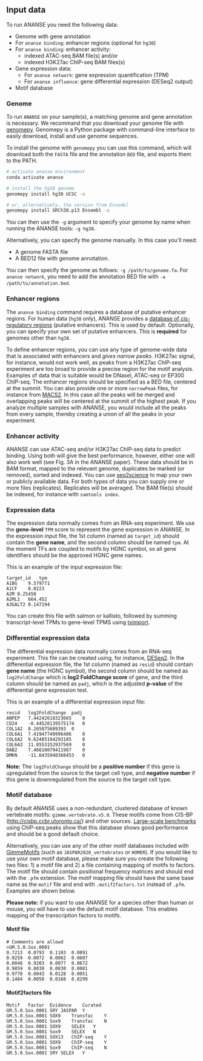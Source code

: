 ## Input data

To run ANANSE you need the following data:

* Genome with gene annotation
* For `ananse binding`: enhancer regions (optional for `hg38`)
* For `ananse binding`: enhancer activity:
    *  indexed ATAC-seq BAM file(s) and/or
    *  indexed H3K27ac ChIP-seq BAM files(s) 
*  Gene expression data:
    *  For `ananse network`: gene expression quantification (TPM)
    *  For `ananse influence`: gene differential expression (DESeq2 output)
* Motif database

### Genome

To run `ANANSE` on your sample(s), a matching genome and gene annotation is necessary. We recommand that you download your genome file with [genomepy](https://github.com/vanheeringen-lab/genomepy). Genomepy is a Python package with command-line interface to easily download, install and use genome sequences.

To install the genome with `genomepy` you can use this command, which will download both the `FASTA` file and the annotation `BED` file, and exports them to the PATH.

``` bash
# activate ananse environment
conda activate ananse

# install the hg38 genome
genomepy install hg38 UCSC -a

# or, alternatively, the version from Ensembl
genomepy install GRCh38.p13 Ensembl -a
```

You can then use the `-g` argument to specify your genome by name when running the ANANSE tools: `-g hg38`.

Alternatively, you can specify the genome manually. In this case you'll need:  

* A genome FASTA file   
* A BED12 file with genome annotation.  

You can then specify the genome as follows: `-g /path/to/genome.fa`. For `ananse network`, you need to add the annotation BED file with `-a /path/to/annotation.bed`.

### Enhancer regions

The `ananse binding` command requires a database of putative enhancer regions. For human data (`hg38` only), ANANSE provides a [database of cis-regulatory regions](https://doi.org/10.5281/zenodo.4066424) (putative enhancers). This is used by default. Optionally, you can specify your own set of putative enhancers. This is **required** for genomes other than `hg38`. 

To define enhancer regions, you can use any type of genome-wide data that is associated with enhancers and *gives narrow peaks*. H3K27ac signal, for instance, would not work well, as peaks from a H3K27ac ChIP-seq experiment are too broad to provide a precise region for the motif analysis. Examples of data that is suitable would be DNaseI, ATAC-seq or EP300 ChIP-seq. The enhancer regions should be specified as a BED file, centered at the summit. You can also provide one or more `narrowPeak` files, for instance from  [MACS2](https://github.com/taoliu/MACS). In this case all the peaks will be merged and overlapping peaks will be centered at the summit of the highest peak. If you analyze multiple samples with ANANSE, you would include all the peaks from every sample, thereby creating a union of all the peaks in your experiment.

### Enhancer activity

ANANSE can use ATAC-seq and/or H3K27ac ChIP-seq data to predict binding. Using both will give the best performance, however, either one will also work well (see Fig. 3A in the ANANSE paper). These data should be in BAM format, mapped to the relevant genome, duplicates be marked (or removed), sorted and indexed. You can use [seq2science](https://github.com/vanheeringen-lab/seq2science) to map your own or publicly available data. For both types of data you can supply one or more files (replicates). Replicates will be averaged. The BAM file(s) should be indexed, for instance with `samtools index`.

### Expression data

The expression data normally comes from an RNA-seq experiment. We use the **gene-level** `TPM` score to represent the gene expression in ANANSE. In the expression input file, the 1st column (named as `target_id`) should contain the **gene name**, and the second column should be named `tpm`. At the moment TFs are coupled to motifs by HGNC symbol, so all gene identifiers should be the approved HGNC gene names.

This is an example of the input expression file:

```
target_id	tpm
A1BG	9.579771
A1CF	0.0223
A2M	0.25458
A2ML1	664.452
A3GALT2	0.147194
```

You can create this file with salmon or kallisto, followed by summing transcript-level TPMs to gene-level TPMS using [tximport](https://bioconductor.org/packages/release/bioc/vignettes/tximport/inst/doc/tximport.html).

### Differential expression data

The differential expression data normally comes from an RNA-seq experiment. This file can be created using, for instance, [DESeq2](https://bioconductor.org/packages/release/bioc/html/DESeq2.html). In the differential expression file, the 1st column (named as `resid`) should contain **gene name** (the HGNC symbol), the second column should be named as `log2FoldChange` which is **log2 FoldChange score** of gene, and the third column should be named as `padj`, which is the adjusted **p-value** of the differential gene expression test. 

This is an example of a differential expression input file:

```
resid	log2FoldChange	padj
ANPEP	7.44242618323665	0
CD24	-8.44520139575174	0
COL1A2	8.265875689393	0
COL6A1	7.41947749996406	0
COL6A2	9.62485194293185	0
COL6A3	11.0553152937569	0
DAB2	7.46610079411987	0
DMKN	-11.6435948368453	0
```

**Note:**  The `log2FoldChange` should be a **positive number** if this gene is upregulated from the source to the target cell type, and **negative number** if this gene is downregulated from the source to the target cell type.

### Motif database

By default ANANSE uses a non-redundant, clustered database of known vertebrate motifs: `gimme.vertebrate.v5.0`. These motifs come from CIS-BP (http://cisbp.ccbr.utoronto.ca/) and other sources. [Large-scale benchmarks](https://www.biorxiv.org/content/10.1101/474403v1.full) using ChIP-seq peaks show that this database shows good performance and should be a good default choice. 

Alternatively, you can use any of the other motif databases included with [GimmeMotifs](https://gimmemotifs.readthedocs.io/en/master/overview.html#motif-databases) (such as `JASPAR2020_vertebrates` or `HOMER`). If you would like to use your own motif database, please make sure you create the following two files: 1) a motif file and 2) a file containing mapping of motifs to factors.  The motif file should contain positional frequency matrices and should end with the `.pfm` extension. The motif mapping file should have the same base name as  the `motif` file and end with `.motif2factors.txt` instead of `.pfm`. Examples are shown below.

**Please note:** if you want to use ANANSE for a species other than human or mouse, you will have to use the default motif database. This enables mapping of the transcription factors to motifs.

#### Motif file

```    
# Comments are allowd
>GM.5.0.Sox.0001
0.7213	0.0793	0.1103	0.0891
0.9259	0.0072	0.0062	0.0607
0.0048	0.9203	0.0077	0.0672
0.9859	0.0030	0.0030	0.0081
0.9778	0.0043	0.0128	0.0051
0.1484	0.0050	0.0168	0.8299
```

#### Motif2factors file  

```
Motif	Factor	Evidence	Curated
GM.5.0.Sox.0001	SRY	JASPAR	Y
GM.5.0.Sox.0001	SOX9	Transfac	Y
GM.5.0.Sox.0001	Sox9	Transfac	N
GM.5.0.Sox.0001	SOX9	SELEX	Y
GM.5.0.Sox.0001	Sox9	SELEX	N
GM.5.0.Sox.0001	SOX13	ChIP-seq	Y
GM.5.0.Sox.0001	SOX9	ChIP-seq	Y
GM.5.0.Sox.0001	Sox9	ChIP-seq	N
GM.5.0.Sox.0001	SRY	SELEX	Y
```
